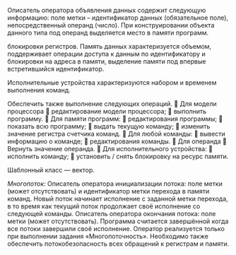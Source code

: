 Описатель оператора объявления данных содержит следующую информацию: поле метки –
идентификатор данных (обязательное поле), непосредственный операнд (число). При конструировании
объекта данного типа под операнд выделяется место в памяти программ.

блокировки регистров.
Память данных характеризуется объемом, поддерживает операции доступа к данным по
идентификатору и блокировки на адреса в памяти, выделение памяти под впервые встретившийся
идентификатор.

Исполнительные устройства характеризуются набором и временем выполнения команд.

Обеспечить также выполнение следующих операций.
 Для модели процессора
 редактирование модели процессора;
 выполнить программу.
 Для памяти программ:
 редактирования программы;
 показать всю программу;
 выдать текущую команду;
 изменить значение регистра счетчика команд.
 Для любой команды:
 вывести информацию о команде;
 редактирования команды.
 Для операнда
 Вернуть значение операнда.
 Для исполнительного устройства:
 исполнить команду;
 установить / снять блокировку на ресурс памяти.

Шаблонный класс — вектор.


_Многопоток:_
Описатель оператора инициализации потока: поле метки (может отсутствовать) и идентификатор метки перехода в памяти команд. Новый поток начинает исполнение с заданной метки перехода, в то время как текущий поток продолжает своё исполнение со следующей команды.
Описатель оператора окончания потока: поле метки (может отсутствовать). Программа считается завершённой когда все потоки завершили своё исполнение.
Оператор реализуется только при выполнении задания «Многопоточность». Необходимо также обеспечить потокобезопасность всех обращений к регистрам и памяти.